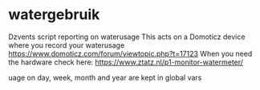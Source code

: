 # watergebruik
Dzvents script reporting on waterusage 
This acts on a Domoticz device where you record your waterusage
https://www.domoticz.com/forum/viewtopic.php?t=17123
When you need the hardware check here:
https://www.ztatz.nl/p1-monitor-watermeter/

uage on day, week, month and year are kept in global vars 
